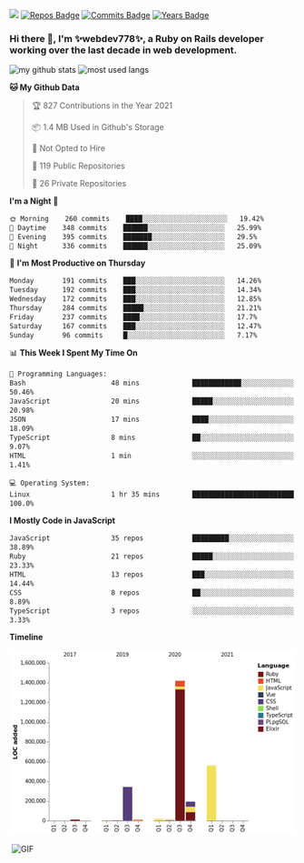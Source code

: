 ![](https://visitor-badge.glitch.me/badge?page_id=webdev778.webdev778)
[![Repos Badge](https://badges.pufler.dev/repos/webdev778)](https://badges.pufler.dev)
[![Commits Badge](https://badges.pufler.dev/commits/monthly/webdev778)](https://badges.pufler.dev)
[![Years Badge](https://badges.pufler.dev/years/webdev778)](https://badges.pufler.dev)
### Hi there 👋, I'm ✨webdev778✨, a Ruby on Rails developer working over the last decade in web development.


![my github stats](https://github-readme-stats.vercel.app/api?username=webdev778&show_icons=true&theme=tokyonight&line_height=27)
![most used langs](https://github-readme-stats.vercel.app/api/top-langs/?username=webdev778&hide=css,html&theme=tokyonight)

<!--START_SECTION:waka-->
**🐱 My Github Data** 

> 🏆 827 Contributions in the Year 2021
 > 
> 📦 1.4 MB Used in Github's Storage 
 > 
> 🚫 Not Opted to Hire
 > 
> 📜 119 Public Repositories 
 > 
> 🔑 26 Private Repositories  
 > 
**I'm a Night 🦉** 

```text
🌞 Morning    260 commits    ████░░░░░░░░░░░░░░░░░░░░░   19.42% 
🌆 Daytime    348 commits    ██████░░░░░░░░░░░░░░░░░░░   25.99% 
🌃 Evening    395 commits    ███████░░░░░░░░░░░░░░░░░░   29.5% 
🌙 Night      336 commits    ██████░░░░░░░░░░░░░░░░░░░   25.09%

```
📅 **I'm Most Productive on Thursday** 

```text
Monday       191 commits    ███░░░░░░░░░░░░░░░░░░░░░░   14.26% 
Tuesday      192 commits    ███░░░░░░░░░░░░░░░░░░░░░░   14.34% 
Wednesday    172 commits    ███░░░░░░░░░░░░░░░░░░░░░░   12.85% 
Thursday     284 commits    █████░░░░░░░░░░░░░░░░░░░░   21.21% 
Friday       237 commits    ████░░░░░░░░░░░░░░░░░░░░░   17.7% 
Saturday     167 commits    ███░░░░░░░░░░░░░░░░░░░░░░   12.47% 
Sunday       96 commits     █░░░░░░░░░░░░░░░░░░░░░░░░   7.17%

```


📊 **This Week I Spent My Time On** 

```text
💬 Programming Languages: 
Bash                     48 mins             ████████████░░░░░░░░░░░░░   50.46% 
JavaScript               20 mins             █████░░░░░░░░░░░░░░░░░░░░   20.98% 
JSON                     17 mins             ████░░░░░░░░░░░░░░░░░░░░░   18.09% 
TypeScript               8 mins              ██░░░░░░░░░░░░░░░░░░░░░░░   9.07% 
HTML                     1 min               ░░░░░░░░░░░░░░░░░░░░░░░░░   1.41%

💻 Operating System: 
Linux                    1 hr 35 mins        █████████████████████████   100.0%

```

**I Mostly Code in JavaScript** 

```text
JavaScript               35 repos            █████████░░░░░░░░░░░░░░░░   38.89% 
Ruby                     21 repos            █████░░░░░░░░░░░░░░░░░░░░   23.33% 
HTML                     13 repos            ███░░░░░░░░░░░░░░░░░░░░░░   14.44% 
CSS                      8 repos             ██░░░░░░░░░░░░░░░░░░░░░░░   8.89% 
TypeScript               3 repos             ░░░░░░░░░░░░░░░░░░░░░░░░░   3.33%

```


**Timeline**

![Chart not found](https://raw.githubusercontent.com/webdev778/webdev778/master/charts/bar_graph.png) 


<!--END_SECTION:waka-->

<img align="right" alt="GIF" src="https://github.com/webdev778/webdev778/blob/main/code.gif?raw=true" width="500" height="320" />

<!--
**webdev778/webdev778** is a ✨ _special_ ✨ repository because its `README.md` (this file) appears on your GitHub profile.

Here are some ideas to get you started:

- 🔭 I’m currently working on ...
- 🌱 I’m currently learning ...
- 👯 I’m looking to collaborate on ...
- 🤔 I’m looking for help with ...
- 💬 Ask me about ...
- 📫 How to reach me: ...
- 😄 Pronouns: ...
- ⚡ Fun fact: ...
-->
